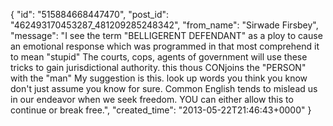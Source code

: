  {
   "id": "515884668447470",
   "post_id": "462493170453287_481209285248342",
   "from_name": "Sirwade Firsbey",
   "message": "I see the term \"BELLIGERENT DEFENDANT\"  as a ploy to cause an emotional response which was programmed in that most comprehend it to mean \"stupid\"  The courts, cops, agents of government will use these tricks to gain jurisdictional authority. this thous CONjoins the \"PERSON\" with the \"man\"    My suggestion is this. look up words you think you know don't just assume you know for sure. Common English tends to mislead us in our endeavor when we seek freedom. YOU can either allow this to continue or break free.",
   "created_time": "2013-05-22T21:46:43+0000"
 }
